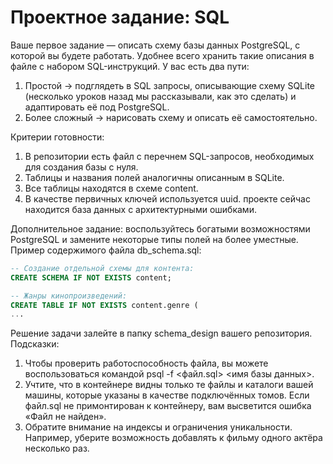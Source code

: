 # Проектное задание: SQL
Ваше первое задание — описать схему базы данных PostgreSQL, с которой вы будете работать. Удобнее всего хранить такие описания в файле с набором SQL-инструкций.
У вас есть два пути:

1.  Простой → подглядеть в SQL запросы, описывающие схему SQLite (несколько уроков назад мы рассказывали, как это сделать) и адаптировать её под PostgreSQL.
2.  Более сложный → нарисовать схему и описать её самостоятельно.

Критерии готовности:

1. В репозитории есть файл с перечнем SQL-запросов, необходимых для создания базы с нуля.
2. Таблицы и названия полей аналогичны описанным в SQLite.
3. Все таблицы находятся в схеме content.
4. В качестве первичных ключей используется uuid. проекте сейчас находится база данных с архитектурными ошибками. 

Дополнительное задание: воспользуйтесь богатыми возможностями PostgreSQL и замените некоторые типы полей на более уместные.
Пример содержимого файла db_schema.sql:

``` sql
-- Создание отдельной схемы для контента:
CREATE SCHEMA IF NOT EXISTS content;

-- Жанры кинопроизведений: 
CREATE TABLE IF NOT EXISTS content.genre (
...
```

Решение задачи залейте в папку schema_design вашего репозитория.
Подсказки:

1. Чтобы проверить работоспособность файла, вы можете воспользоваться командой psql -f <файл.sql> <имя базы данных>.
2. Учтите, что в контейнере видны только те файлы и каталоги вашей машины, которые указаны в качестве подключённых томов. Если файл.sql не примонтирован к контейнеру, вам высветится ошибка «Файл не найден».
3. Обратите внимание на индексы и ограничения уникальности. Например, уберите возможность добавлять к фильму одного актёра несколько раз.
